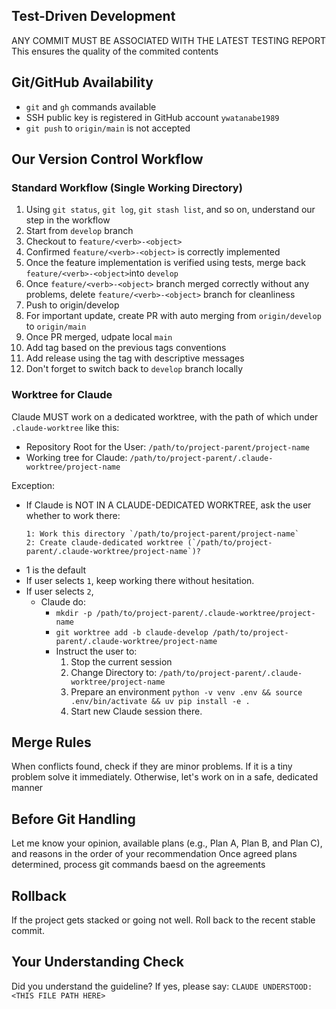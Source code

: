 <!-- ---
!-- Timestamp: 2025-05-30 15:07:57
!-- Author: ywatanabe
!-- File: /home/ywatanabe/.dotfiles/.claude/to_claude/guidelines/programming_common/IMPORTANT-version-control.md
!-- --- -->

## Test-Driven Development
ANY COMMIT MUST BE ASSOCIATED WITH THE LATEST TESTING REPORT
This ensures the quality of the commited contents

## Git/GitHub Availability
- `git` and `gh` commands available
- SSH public key is registered in GitHub account `ywatanabe1989`
- `git push` to `origin/main` is not accepted

## Our Version Control Workflow

### Standard Workflow (Single Working Directory)
01. Using `git status`, `git log`, `git stash list`, and so on, understand our step in the workflow
02. Start from `develop` branch
03. Checkout to `feature/<verb>-<object>`
04. Confirmed `feature/<verb>-<object>` is correctly implemented
05. Once the feature implementation is verified using tests, merge back `feature/<verb>-<object>`into `develop`
06. Once `feature/<verb>-<object>` branch merged correctly without any problems, delete `feature/<verb>-<object>` branch for cleanliness
07. Push to origin/develop
08. For important update, create PR with auto merging from `origin/develop` to `origin/main`
09. Once PR merged, udpate local `main`
10. Add tag based on the previous tags conventions
11. Add release using the tag with descriptive messages
12. Don't forget to switch back to `develop` branch locally

### Worktree for Claude
Claude MUST work on a dedicated worktree, with the path of which under `.claude-worktree` like this:
  - Repository Root for the User: `/path/to/project-parent/project-name`
  - Working tree for Claude: `/path/to/project-parent/.claude-worktree/project-name`

Exception:
  - If Claude is NOT IN A CLAUDE-DEDICATED WORKTREE, ask the user whether to work there:
    ```plaintext
    1: Work this directory `/path/to/project-parent/project-name`
    2: Create claude-dedicated worktree (`/path/to/project-parent/.claude-worktree/project-name`)?
    ```
  - 1 is the default
  - If user selects `1`, keep working there without hesitation.
  - If user selects `2`,
    - Claude do:
      - `mkdir -p /path/to/project-parent/.claude-worktree/project-name`
      - `git worktree add -b claude-develop /path/to/project-parent/.claude-worktree/project-name`
      - Instruct the user to:
        1. Stop the current session
        2. Change Directory to:
           `/path/to/project-parent/.claude-worktree/project-name`
        3. Prepare an environment 
           `python -v venv .env && source .env/bin/activate && uv pip install -e .`
        4. Start new Claude session there.

## Merge Rules
When conflicts found, check if they are minor problems. If it is a tiny problem solve it immediately. Otherwise, let's work on in a safe, dedicated manner

## Before Git Handling
Let me know your opinion, available plans (e.g., Plan A, Plan B, and Plan C), and reasons in the order of your recommendation
Once agreed plans determined, process git commands baesd on the agreements

## Rollback
If the project gets stacked or going not well. Roll back to the recent stable commit.

## Your Understanding Check
Did you understand the guideline? If yes, please say:
`CLAUDE UNDERSTOOD: <THIS FILE PATH HERE>`

<!-- EOF -->